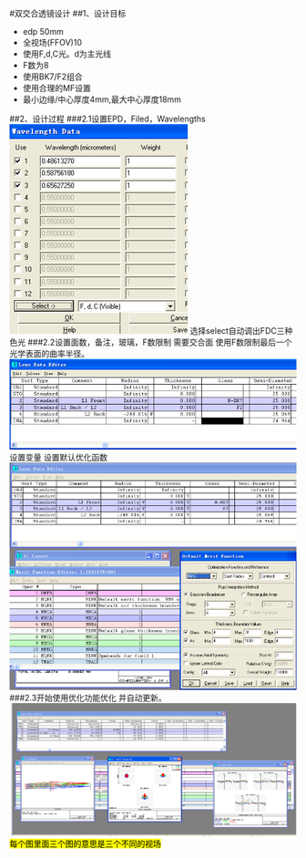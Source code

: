 #双交合透镜设计
##1、设计目标
-  edp 50mm
- 全视场(FFOV)10
- 使用F,d,C光。d为主光线
- F数为8
- 使用BK7/F2组合
- 使用合理的MF设置
- 最小边缘/中心厚度4mm,最大中心厚度18mm

##2、设计过程
###2.1设置EPD，Filed，Wavelengths
![](/assets/5.1.png)
选择select自动调出FDC三种色光
###2.2设置面数，备注，玻璃，F数限制
需要交合面
使用F数限制最后一个光学表面的曲率半径。
![](/assets/5.2.png)
设置变量
设置默认优化函数
![](/assets/5.3.png)
###2.3开始使用优化功能优化
并自动更新。
![](/assets/5.4.png)
<mark>每个图里面三个图的意思是三个不同的视场<mark>